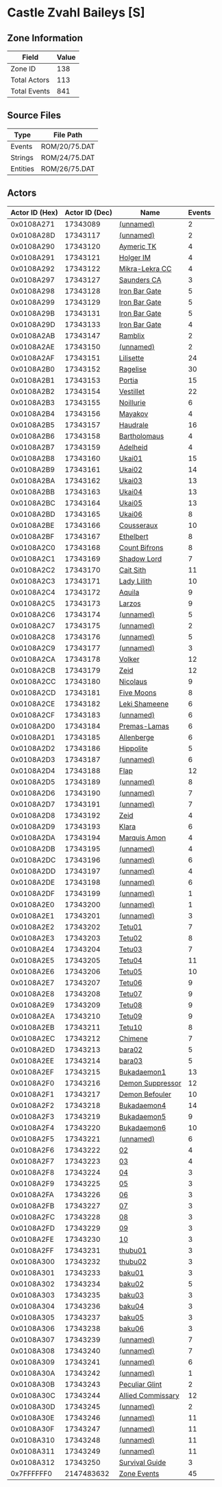 # Castle Zvahl Baileys [S]

## Zone Information

| Field        |   Value |
|--------------|---------|
| Zone ID      |     138 |
| Total Actors |     113 |
| Total Events |     841 |

## Source Files

| Type     | File Path     |
|----------|---------------|
| Events   | ROM/20/75.DAT |
| Strings  | ROM/24/75.DAT |
| Entities | ROM/26/75.DAT |

## Actors

| Actor ID (Hex)   |   Actor ID (Dec) | Name                                                         |   Events |
|------------------|------------------|--------------------------------------------------------------|----------|
| 0x0108A271       |         17343089 | [(unnamed)](./17343089.md)                                   |        2 |
| 0x0108A28D       |         17343117 | [(unnamed)](./17343117.md)                                   |        2 |
| 0x0108A290       |         17343120 | [Aymeric TK](./17343120%20-%20Aymeric%20TK.md)               |        4 |
| 0x0108A291       |         17343121 | [Holger IM](./17343121%20-%20Holger%20IM.md)                 |        4 |
| 0x0108A292       |         17343122 | [Mikra-Lekra CC](./17343122%20-%20Mikra-Lekra%20CC.md)       |        4 |
| 0x0108A297       |         17343127 | [Saunders CA](./17343127%20-%20Saunders%20CA.md)             |        3 |
| 0x0108A298       |         17343128 | [Iron Bar Gate](./17343128%20-%20Iron%20Bar%20Gate.md)       |        5 |
| 0x0108A299       |         17343129 | [Iron Bar Gate](./17343129%20-%20Iron%20Bar%20Gate.md)       |        5 |
| 0x0108A29B       |         17343131 | [Iron Bar Gate](./17343131%20-%20Iron%20Bar%20Gate.md)       |        5 |
| 0x0108A29D       |         17343133 | [Iron Bar Gate](./17343133%20-%20Iron%20Bar%20Gate.md)       |        4 |
| 0x0108A2AB       |         17343147 | [Ramblix](./17343147%20-%20Ramblix.md)                       |        2 |
| 0x0108A2AE       |         17343150 | [(unnamed)](./17343150.md)                                   |        2 |
| 0x0108A2AF       |         17343151 | [Lilisette](./17343151%20-%20Lilisette.md)                   |       24 |
| 0x0108A2B0       |         17343152 | [Ragelise](./17343152%20-%20Ragelise.md)                     |       30 |
| 0x0108A2B1       |         17343153 | [Portia](./17343153%20-%20Portia.md)                         |       15 |
| 0x0108A2B2       |         17343154 | [Vestillet](./17343154%20-%20Vestillet.md)                   |       22 |
| 0x0108A2B3       |         17343155 | [Noillurie](./17343155%20-%20Noillurie.md)                   |        6 |
| 0x0108A2B4       |         17343156 | [Mayakov](./17343156%20-%20Mayakov.md)                       |        4 |
| 0x0108A2B5       |         17343157 | [Haudrale](./17343157%20-%20Haudrale.md)                     |       16 |
| 0x0108A2B6       |         17343158 | [Bartholomaus](./17343158%20-%20Bartholomaus.md)             |        4 |
| 0x0108A2B7       |         17343159 | [Adelheid](./17343159%20-%20Adelheid.md)                     |        4 |
| 0x0108A2B8       |         17343160 | [Ukai01](./17343160%20-%20Ukai01.md)                         |       15 |
| 0x0108A2B9       |         17343161 | [Ukai02](./17343161%20-%20Ukai02.md)                         |       14 |
| 0x0108A2BA       |         17343162 | [Ukai03](./17343162%20-%20Ukai03.md)                         |       13 |
| 0x0108A2BB       |         17343163 | [Ukai04](./17343163%20-%20Ukai04.md)                         |       13 |
| 0x0108A2BC       |         17343164 | [Ukai05](./17343164%20-%20Ukai05.md)                         |       13 |
| 0x0108A2BD       |         17343165 | [Ukai06](./17343165%20-%20Ukai06.md)                         |        8 |
| 0x0108A2BE       |         17343166 | [Cousseraux](./17343166%20-%20Cousseraux.md)                 |       10 |
| 0x0108A2BF       |         17343167 | [Ethelbert](./17343167%20-%20Ethelbert.md)                   |        8 |
| 0x0108A2C0       |         17343168 | [Count Bifrons](./17343168%20-%20Count%20Bifrons.md)         |        8 |
| 0x0108A2C1       |         17343169 | [Shadow Lord](./17343169%20-%20Shadow%20Lord.md)             |        7 |
| 0x0108A2C2       |         17343170 | [Cait Sith](./17343170%20-%20Cait%20Sith.md)                 |       11 |
| 0x0108A2C3       |         17343171 | [Lady Lilith](./17343171%20-%20Lady%20Lilith.md)             |       10 |
| 0x0108A2C4       |         17343172 | [Aquila](./17343172%20-%20Aquila.md)                         |        9 |
| 0x0108A2C5       |         17343173 | [Larzos](./17343173%20-%20Larzos.md)                         |        9 |
| 0x0108A2C6       |         17343174 | [(unnamed)](./17343174.md)                                   |        5 |
| 0x0108A2C7       |         17343175 | [(unnamed)](./17343175.md)                                   |        2 |
| 0x0108A2C8       |         17343176 | [(unnamed)](./17343176.md)                                   |        5 |
| 0x0108A2C9       |         17343177 | [(unnamed)](./17343177.md)                                   |        3 |
| 0x0108A2CA       |         17343178 | [Volker](./17343178%20-%20Volker.md)                         |       12 |
| 0x0108A2CB       |         17343179 | [Zeid](./17343179%20-%20Zeid.md)                             |       12 |
| 0x0108A2CC       |         17343180 | [Nicolaus](./17343180%20-%20Nicolaus.md)                     |        9 |
| 0x0108A2CD       |         17343181 | [Five Moons](./17343181%20-%20Five%20Moons.md)               |        8 |
| 0x0108A2CE       |         17343182 | [Leki Shameene](./17343182%20-%20Leki%20Shameene.md)         |        6 |
| 0x0108A2CF       |         17343183 | [(unnamed)](./17343183.md)                                   |        6 |
| 0x0108A2D0       |         17343184 | [Premas-Lamas](./17343184%20-%20Premas-Lamas.md)             |        6 |
| 0x0108A2D1       |         17343185 | [Allenberge](./17343185%20-%20Allenberge.md)                 |        6 |
| 0x0108A2D2       |         17343186 | [Hippolite](./17343186%20-%20Hippolite.md)                   |        5 |
| 0x0108A2D3       |         17343187 | [(unnamed)](./17343187.md)                                   |        6 |
| 0x0108A2D4       |         17343188 | [Flap](./17343188%20-%20Flap.md)                             |       12 |
| 0x0108A2D5       |         17343189 | [(unnamed)](./17343189.md)                                   |        8 |
| 0x0108A2D6       |         17343190 | [(unnamed)](./17343190.md)                                   |        7 |
| 0x0108A2D7       |         17343191 | [(unnamed)](./17343191.md)                                   |        7 |
| 0x0108A2D8       |         17343192 | [Zeid](./17343192%20-%20Zeid.md)                             |        4 |
| 0x0108A2D9       |         17343193 | [Klara](./17343193%20-%20Klara.md)                           |        6 |
| 0x0108A2DA       |         17343194 | [Marquis Amon](./17343194%20-%20Marquis%20Amon.md)           |        4 |
| 0x0108A2DB       |         17343195 | [(unnamed)](./17343195.md)                                   |        4 |
| 0x0108A2DC       |         17343196 | [(unnamed)](./17343196.md)                                   |        6 |
| 0x0108A2DD       |         17343197 | [(unnamed)](./17343197.md)                                   |        4 |
| 0x0108A2DE       |         17343198 | [(unnamed)](./17343198.md)                                   |        6 |
| 0x0108A2DF       |         17343199 | [(unnamed)](./17343199.md)                                   |        1 |
| 0x0108A2E0       |         17343200 | [(unnamed)](./17343200.md)                                   |        1 |
| 0x0108A2E1       |         17343201 | [(unnamed)](./17343201.md)                                   |        3 |
| 0x0108A2E2       |         17343202 | [Tetu01](./17343202%20-%20Tetu01.md)                         |        7 |
| 0x0108A2E3       |         17343203 | [Tetu02](./17343203%20-%20Tetu02.md)                         |        8 |
| 0x0108A2E4       |         17343204 | [Tetu03](./17343204%20-%20Tetu03.md)                         |        7 |
| 0x0108A2E5       |         17343205 | [Tetu04](./17343205%20-%20Tetu04.md)                         |       11 |
| 0x0108A2E6       |         17343206 | [Tetu05](./17343206%20-%20Tetu05.md)                         |       10 |
| 0x0108A2E7       |         17343207 | [Tetu06](./17343207%20-%20Tetu06.md)                         |        9 |
| 0x0108A2E8       |         17343208 | [Tetu07](./17343208%20-%20Tetu07.md)                         |        9 |
| 0x0108A2E9       |         17343209 | [Tetu08](./17343209%20-%20Tetu08.md)                         |        9 |
| 0x0108A2EA       |         17343210 | [Tetu09](./17343210%20-%20Tetu09.md)                         |        9 |
| 0x0108A2EB       |         17343211 | [Tetu10](./17343211%20-%20Tetu10.md)                         |        8 |
| 0x0108A2EC       |         17343212 | [Chimene](./17343212%20-%20Chimene.md)                       |        7 |
| 0x0108A2ED       |         17343213 | [bara02](./17343213%20-%20bara02.md)                         |        5 |
| 0x0108A2EE       |         17343214 | [bara03](./17343214%20-%20bara03.md)                         |        5 |
| 0x0108A2EF       |         17343215 | [Bukadaemon1](./17343215%20-%20Bukadaemon1.md)               |       13 |
| 0x0108A2F0       |         17343216 | [Demon Suppressor](./17343216%20-%20Demon%20Suppressor.md)   |       12 |
| 0x0108A2F1       |         17343217 | [Demon Befouler](./17343217%20-%20Demon%20Befouler.md)       |       10 |
| 0x0108A2F2       |         17343218 | [Bukadaemon4](./17343218%20-%20Bukadaemon4.md)               |       14 |
| 0x0108A2F3       |         17343219 | [Bukadaemon5](./17343219%20-%20Bukadaemon5.md)               |        9 |
| 0x0108A2F4       |         17343220 | [Bukadaemon6](./17343220%20-%20Bukadaemon6.md)               |       10 |
| 0x0108A2F5       |         17343221 | [(unnamed)](./17343221.md)                                   |        6 |
| 0x0108A2F6       |         17343222 | [02](./17343222%20-%2002.md)                                 |        4 |
| 0x0108A2F7       |         17343223 | [03](./17343223%20-%2003.md)                                 |        4 |
| 0x0108A2F8       |         17343224 | [04](./17343224%20-%2004.md)                                 |        3 |
| 0x0108A2F9       |         17343225 | [05](./17343225%20-%2005.md)                                 |        3 |
| 0x0108A2FA       |         17343226 | [06](./17343226%20-%2006.md)                                 |        3 |
| 0x0108A2FB       |         17343227 | [07](./17343227%20-%2007.md)                                 |        3 |
| 0x0108A2FC       |         17343228 | [08](./17343228%20-%2008.md)                                 |        3 |
| 0x0108A2FD       |         17343229 | [09](./17343229%20-%2009.md)                                 |        3 |
| 0x0108A2FE       |         17343230 | [10](./17343230%20-%2010.md)                                 |        3 |
| 0x0108A2FF       |         17343231 | [thubu01](./17343231%20-%20thubu01.md)                       |        3 |
| 0x0108A300       |         17343232 | [thubu02](./17343232%20-%20thubu02.md)                       |        3 |
| 0x0108A301       |         17343233 | [baku01](./17343233%20-%20baku01.md)                         |        3 |
| 0x0108A302       |         17343234 | [baku02](./17343234%20-%20baku02.md)                         |        5 |
| 0x0108A303       |         17343235 | [baku03](./17343235%20-%20baku03.md)                         |        3 |
| 0x0108A304       |         17343236 | [baku04](./17343236%20-%20baku04.md)                         |        3 |
| 0x0108A305       |         17343237 | [baku05](./17343237%20-%20baku05.md)                         |        3 |
| 0x0108A306       |         17343238 | [baku06](./17343238%20-%20baku06.md)                         |        3 |
| 0x0108A307       |         17343239 | [(unnamed)](./17343239.md)                                   |        7 |
| 0x0108A308       |         17343240 | [(unnamed)](./17343240.md)                                   |        7 |
| 0x0108A309       |         17343241 | [(unnamed)](./17343241.md)                                   |        6 |
| 0x0108A30A       |         17343242 | [(unnamed)](./17343242.md)                                   |        1 |
| 0x0108A30B       |         17343243 | [Peculiar Glint](./17343243%20-%20Peculiar%20Glint.md)       |        2 |
| 0x0108A30C       |         17343244 | [Allied Commissary](./17343244%20-%20Allied%20Commissary.md) |       12 |
| 0x0108A30D       |         17343245 | [(unnamed)](./17343245.md)                                   |        2 |
| 0x0108A30E       |         17343246 | [(unnamed)](./17343246.md)                                   |       11 |
| 0x0108A30F       |         17343247 | [(unnamed)](./17343247.md)                                   |       11 |
| 0x0108A310       |         17343248 | [(unnamed)](./17343248.md)                                   |       11 |
| 0x0108A311       |         17343249 | [(unnamed)](./17343249.md)                                   |       11 |
| 0x0108A312       |         17343250 | [Survival Guide](./17343250%20-%20Survival%20Guide.md)       |        3 |
| 0x7FFFFFF0       |       2147483632 | [Zone Events](./Zone%20Events.md)                            |       45 |